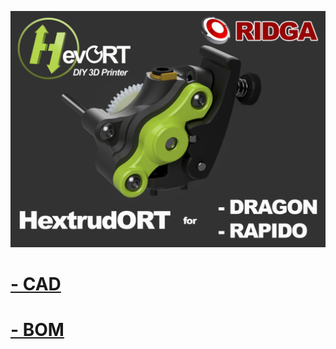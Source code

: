 ![rapido](/files/HOTEND_EXTRUDER/RAPIDO/HextrudORT_Dragon_Rapido_V1.65_Poster.jpg)

# [- CAD](https://a360.co/3JzDvPC) #
# [- BOM](https://miragec79.github.io/HextrudORT/files/HOTEND_EXTRUDER/RAPIDO/BOM_HextrudORT_Extruder_Rapido.htm) #
